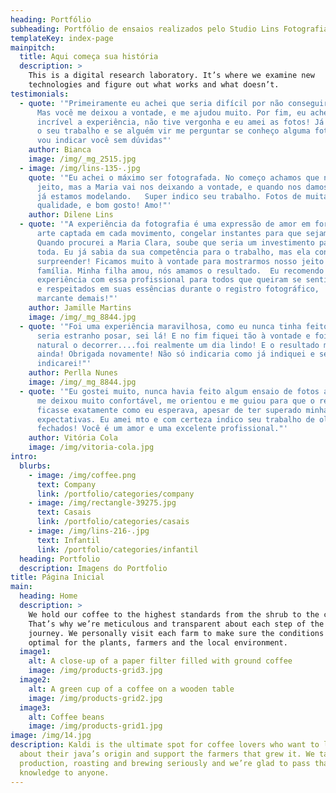 ```yaml
---
heading: Portfólio
subheading: Portfólio de ensaios realizados pelo Studio Lins Fotografia
templateKey: index-page
mainpitch:
  title: Aqui começa sua história
  description: >
    This is a digital research laboratory. It’s where we examine new
    technologies and figure out what works and what doesn’t.
testimonials:
  - quote: '"Primeiramente eu achei que seria difícil por não conseguir me soltar.
      Mas você me deixou a vontade, e me ajudou muito. Por fim, eu achei
      incrível a experiência, não tive vergonha e eu amei as fotos! Já indiquei
      o seu trabalho e se alguém vir me perguntar se conheço alguma fotógrafa eu
      vou indicar você sem dúvidas"'
    author: Bianca
    image: /img/_mg_2515.jpg
  - image: /img/lins-135-.jpg
    quote: '"Eu achei o máximo ser fotografada. No começo achamos que não levamos
      jeito, mas a Maria vai nos deixando a vontade, e quando nos damos conta,
      já estamos modelando.   Super indico seu trabalho. Fotos de muita
      qualidade, e bom gosto! Amo!"'
    author: Dilene Lins
  - quote: '"A experiência da fotografia é uma expressão de amor em forma de arte. A
      arte captada em cada movimento, congelar instantes para que sejam eternos.
      Quando procurei a Maria Clara, soube que seria um investimento para a vida
      toda. Eu já sabia da sua competência para o trabalho, mas ela conseguiu me
      surpreender! Ficamos muito à vontade para mostrarmos nosso jeito de ser
      família. Minha filha amou, nós amamos o resultado.  Eu recomendo a
      experiência com essa profissional para todos que queiram se sentir livres
      e respeitados em suas essências durante o registro fotográfico,  é
      marcante demais!"'
    author: Jamille Martins
    image: /img/_mg_8844.jpg
  - quote: '"Foi uma experiência maravilhosa, como eu nunca tinha feito achei que
      seria estranho posar, sei lá! E no fim fiquei tão à vontade e foi tão
      natural o decorrer....foi realmente um dia lindo! E o resultado mais lindo
      ainda! Obrigada novamente! Não só indicaria como já indiquei e sempre
      indicarei!"'
    author: Perlla Nunes
    image: /img/_mg_8844.jpg
  - quote: '"Eu gostei muito, nunca havia feito algum ensaio de fotos antes e você
      me deixou muito confortável, me orientou e me guiou para que o resultado
      ficasse exatamente como eu esperava, apesar de ter superado minhas
      expectativas. Eu amei mto e com certeza indico seu trabalho de olhos
      fechados! Você é um amor e uma excelente profissional."'
    author: Vitória Cola
    image: /img/vitoria-cola.jpg
intro:
  blurbs:
    - image: /img/coffee.png
      text: Company
      link: /portfolio/categories/company
    - image: /img/rectangle-39275.jpg
      text: Casais
      link: /portfolio/categories/casais
    - image: /img/lins-216-.jpg
      text: Infantil
      link: /portfolio/categories/infantil
  heading: Portfolio
  description: Imagens do Portfolio
title: Página Inicial
main:
  heading: Home
  description: >
    We hold our coffee to the highest standards from the shrub to the cup.
    That’s why we’re meticulous and transparent about each step of the coffee’s
    journey. We personally visit each farm to make sure the conditions are
    optimal for the plants, farmers and the local environment.
  image1:
    alt: A close-up of a paper filter filled with ground coffee
    image: /img/products-grid3.jpg
  image2:
    alt: A green cup of a coffee on a wooden table
    image: /img/products-grid2.jpg
  image3:
    alt: Coffee beans
    image: /img/products-grid1.jpg
image: /img/14.jpg
description: Kaldi is the ultimate spot for coffee lovers who want to learn
  about their java’s origin and support the farmers that grew it. We take coffee
  production, roasting and brewing seriously and we’re glad to pass that
  knowledge to anyone.
---
```

